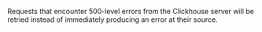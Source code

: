 Requests that encounter 500-level errors from the Clickhouse server will be retried instead of immediately producing an error at their source.
